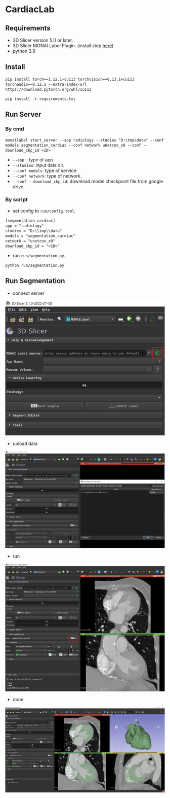 # CardiacLab
## Requirements
*  3D Slicer version 5.0 or later.
*  3D Slicer MONAI Label Plugin. (install step [here](https://docs.monai.io/projects/label/en/latest/quickstart.html#install-monai-label-plugin-in-3d-slicer))
* python 3.9
## Install
```shell
pip install torch==1.12.1+cu113 torchvision==0.13.1+cu113 torchaudio==0.12.1 --extra-index-url https://download.pytorch.org/whl/cu113
```
```shell
pip install -r requirements.txt
```

## Run Server
### By cmd
```shell
monailabel start_server --app radiology --studies "D:\tmp\data" --conf models segmentation_cardiac --conf network unetcnx_x0 --conf --download_ckp_id <ID>
```
* `--app `: type of app.
* `--studies`: input data dir.
* `--conf models`: type of service.
* `--conf network`: type of network.
* `--conf --download_ckp_id`: download model checkpoint file from google drive.
### By script
* set config to `run/config.toml`.
```shell
[segmentation_cardiac]
app = "radiology"
studies = "D:\\tmp\\data"
models = "segmentation_cardiac"
network = "unetcnx_x0"
download_ckp_id = "<ID>"
```
* run `run/segmentation.py`.
```shell
python run/segmentation.py
```
## Run Segmentation
*  connect server

![connect.png](images/connect.png)

* upload data

![upload.png](images/upload.png)

* run

![run.png](images/run.png)

* done

![done.png](images/done.png)